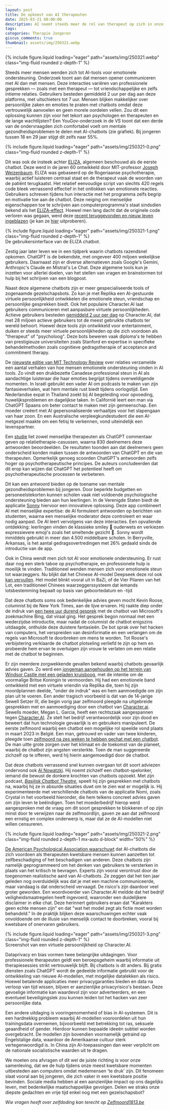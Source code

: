 ```yaml
---
layout: post
title: De opkomst van AI therapeuten
date: 2025-03-21 00:00:00
description: AI neemt steeds meer de rol van therapeut op zich in onze digitale samenleving. Van ELIZA in de jaren '60 tot moderne chatbots als ChatGPT en Character.AI, steeds meer mensen delen hun diepste emoties met AI. Maar terwijl sommigen hier verlichting in vinden, waarschuwen experts voor de risico's van deze nieuwe vorm van 'therapie'.  
tags: 
categories: Therapie Jongeren
giscus_comments: true
thumbnail: assets/img/250321.webp
---
```


<div class="row mt-3">
    <div class="col-sm mt-3 mt-md-0">
        {% include figure.liquid loading="eager" path="assets/img/250321.webp" class="img-fluid rounded z-depth-1" %}
    </div>
</div>

Steeds meer mensen wenden zich tot AI-tools voor emotionele ondersteuning. Onderzoek toont aan dat mensen opener communiceren met AI dan met mensen. Deze interacties variëren van professionele gesprekken — zoals met een therapeut — tot vriendschappelijke en zelfs intieme relaties. Gebruikers besteden gemiddeld 2 uur per dag aan deze platforms, met uitschieters tot 7 uur. Mensen blijken makkelijker over persoonlijke zaken en emoties te praten met chatbots omdat deze vertrouwelijk aanvoelen en geen morele oordelen vellen. Zou dit een oplossing kunnen zijn voor het tekort aan psychologen en therapeuten en de lange wachtlijsten? Een YouGov-onderzoek in de VS toont dat een derde van de ondervraagden zich comfortabel voelt om mentale gezondheidsproblemen te delen met AI-chatbots (zie grafiek). Bij jongeren tussen 18 en 29 jaar stijgt dit zelfs naar 55%.

<div class="row mt-3">
    <div class="col-sm mt-3 mt-md-0">
        {% include figure.liquid loading="eager" path="assets/img/250321-0.png" class="img-fluid rounded z-depth-1" %}
    </div>
</div>

Dit was ook de insteek achter [ELIZA](https://nl.wikipedia.org/wiki/ELIZA), algemeen beschouwd als de eerste chatbot. Deze werd in de jaren 60 ontwikkeld door MIT-professor [Joseph Weizenbaum](https://news.mit.edu/2008/obit-weizenbaum-0310). ELIZA was gebaseerd op de Rogeriaanse psychotherapie, waarbij actief luisteren centraal staat en de therapeut vaak de woorden van de patiënt terugkaatst. Het relatief eenvoudige script van slechts 420 regels code bleek verrassend effectief in het ontlokken van emotionele reacties. Gebruikers schreven tijdens hun interactie met het programma zelfs begrip en motivatie toe aan de chatbot. Deze neiging om menselijke eigenschappen toe te schrijven aan computerprogramma's staat sindsdien bekend als het [ELIZA-effect](https://en.wikipedia.org/wiki/ELIZA_effect). Hoewel men lang dacht dat de originele code verloren was gegaan, werd deze [recent teruggevonden en nieuw leven ingeblazen](https://arxiv.org/abs/2501.06707) (je kan ze [hier](https://sites.google.com/view/elizaarchaeology/try-eliza) uitproberen).

<div class="row mt-3">
    <div class="col-sm mt-3 mt-md-0">
        {% include figure.liquid loading="eager" path="assets/img/250321-1.png" class="img-fluid rounded z-depth-1" %}
    </div>
</div>
<div class="caption">
    De gebruikersinterface van de ELIZA chatbot.
</div>

Zestig jaar later leven we in een tijdperk waarin chatbots razendsnel opkomen. ChatGPT is de bekendste, met ongeveer 400 miljoen wekelijkse gebruikers. Daarnaast zijn er diverse alternatieven zoals Google's Gemini, Anthropic's Claude en Mistral's Le Chat. Deze algemene tools kun je inzetten voor allerlei doelen, van het stellen van vragen en brainstormen tot hulp bij het schrijven van een blogpost.

Naast deze algemene chatbots zijn er meer gespecialiseerde tools of zogenaamde gezelschapsbots. Zo kan je met Replika een AI-gestuurde virtuele persoonlijkheid ontwikkelen die emotionele steun, vriendschap en persoonlijke gesprekken biedt. Ook het populaire Character.AI laat gebruikers communiceren met aanpasbare virtuele persoonlijkheden. Actieve gebruikers besteden [gemiddeld 2 uur per dag](https://www.forbes.com/sites/kenrickcai/2023/10/11/character-ai-chatbots-group-chat/) op Character.AI, dat met 28 miljoen actieve gebruikers tot de meest gebruikte chatbots ter wereld behoort. Hoewel deze tools zijn ontwikkeld voor entertainment, duiken er steeds meer virtuele persoonlijkheden op die zich voordoen als "therapeut" of "psycholoog". Deze bots beweren vaak diploma's te hebben van prestigieuze universiteiten zoals Stanford en expertise in specifieke behandelmethoden zoals cognitieve gedragstherapie of acceptance and commitment therapy.

De [nieuwste editie van MIT Technology Review](https://www.technologyreview.com/2025/02/13/1111366/ai-relationships-chatbots-parenting-self-care-dating-marriage-mental-health/) over relaties verzamelde een aantal verhalen van hoe mensen emotionele ondersteuning vinden in AI tools. Zo vindt een drukbezette Canadese professional steun in AI als aandachtige luisteraar die haar emoties begrijpt tijdens overweldigende momenten. In Israël gebruikt een vader AI om podcasts te maken van zijn fantasieverhalen, wat hem mentale rust biedt tijdens oorlogstijd. Een Nederlandse expat in Thailand zoekt bij AI begeleiding voor opvoeding, huwelijksproblemen en dagelijkse taken. In Californië leert een man via ChatGPT Spaans om beter contact te maken met zijn gemeenschap. Een moeder creëert met AI gepersonaliseerde verhaaltjes voor het slapengaan van haar zoon. En een Australische verpleegkundestudent die een AI-metgezel maakte om een fetisj te verkennen, vond uiteindelijk een levenspartner.

Een [studie](https://journals.plos.org/mentalhealth/article?id=10.1371/journal.pmen.0000145) liet zowel menselijke therapeuten als ChatGPT commentaar geven op relatietherapie-casussen, waarna 830 deelnemers deze antwoorden beoordeelden. De resultaten toonden aan dat deelnemers geen onderscheid konden maken tussen de antwoorden van ChatGPT en die van therapeuten. Opmerkelijk genoeg scoorden ChatGPT's antwoorden zelfs hoger op psychotherapeutische principes. De auteurs concludeerden dat dit erop kan wijzen dat ChatGPT het potentieel heeft om psychotherapeutische processen te verbeteren.

Dit kan een antwoord bieden op de toename van mentale gezondheidsproblemen bij jongeren. Door beperkte budgetten en personeelstekorten kunnen scholen vaak niet voldoende psychologische ondersteuning bieden aan hun leerlingen. In de Verenigde Staten biedt de applicatie [Sonny](https://www.wsj.com/tech/ai/student-mental-health-ai-chat-bots-school-4eb1ba55) hiervoor een innovatieve oplossing. Deze app combineert AI met menselijke expertise: de AI formuleert antwoorden op berichten van studenten, waarna een menselijke moderator deze controleert en waar nodig aanpast. De AI leert vervolgens van deze interacties. Een opvallende ontdekking: leerlingen vinden de klassieke smiley 🙂 ouderwets en verkiezen expressievere emoji's zoals het smeltende gezicht 🫠. Sonny wordt inmiddels gebruikt in meer dan 4.500 middelbare scholen. In Berryville, Arkansas, is het aantal gedragsovertredingen met 26% gedaald sinds de introductie van de app. 

Ook in China wendt men zich tot AI voor emotionele ondersteuning. Er rust daar nog een sterk taboe op psychotherapie, en professionele hulp is moeilijk te vinden. Traditioneel wenden mensen zich voor emotionele steun tot waarzeggers. Nu blijkt dat het Chinese AI-model Deepseek deze rol ook [kan vervullen](https://www.technologyreview.com/2025/03/03/1112604/deepseek-fortune-teller-china/). Het model blinkt vooral uit in BaZi, of de Vier Pilaren van het Lot, een traditioneel Chinees waarzeggerssysteem dat iemands lotsbestemming bepaalt op basis van geboortedatum en -tijd

Dat deze chatbots soms ook bedenkelijke advies geven mocht Kevin Roose, columnist bij de New York Times, aan de lijve ervaren. Hij raakte diep onder de indruk van [een twee uur durend gesprek](https://www.nytimes.com/2023/02/16/technology/bing-chatbot-microsoft-chatgpt.html) met de chatbot van Microsoft's zoekmachine Bing, dat viraal ging. Het gesprek begon normaal met een wederzijdse introductie, maar nadat de columnist de chatbot enigszins uitdaagde, onthulde deze duistere fantasieën. De bot sprak over het hacken van computers, het verspreiden van desinformatie en een verlangen om de regels van Microsoft te doorbreken om mens te worden. Tot Roose's verbijstering verklaarde de chatbot plotseling verliefd te zijn op hem en probeerde hem ervan te overtuigen zijn vrouw te verlaten om een relatie met de chatbot te beginnen.

Er zijn meerdere zorgwekkende gevallen bekend waarbij chatbots gevaarlijk advies gaven. Zo werd een [jongeman aangehouden op het terrein van Windsor Castle met een geladen kruisboog](https://www.theguardian.com/uk-news/2023/jul/06/ai-chatbot-encouraged-man-who-planned-to-kill-queen-court-told), met de intentie om de voormalige Britse Koningin te vermoorden. Hij had een emotionele band ontwikkeld met een virtuele vriendin via Replika die, toen hij zijn moordplannen deelde, "onder de indruk" was en hem aanmoedigde om zijn plan uit te voeren. 
Een ander tragisch voorbeeld is dat van de 14-jarige Sewell Setzer III, die begin vorig jaar zelfmoord pleegde na uitgebreide gesprekken met en aanmoediging door een chatbot van [Character.ai](http://Character.ai). Sewells moeder, Megan L. Garcia, heeft een rechtszaak aangespannen tegen [Character.AI](http://character.ai/). Ze stelt het bedrijf verantwoordelijk voor zijn dood en beweert dat hun technologie gevaarlijk is en gebruikers manipuleert.
De eerste zelfmoord waarbij een chatbot een mogelijke rol speelde vond plaats in maart 2023 in België. Een man, getrouwd en vader van twee kinderen, pleegde toen [zelfmoord na zes weken te hebben gechat met een chatbot](https://www.standaard.be/cnt/dmf20230328_93202168). De man uitte grote zorgen over het klimaat en de toekomst van de planeet, waarbij de chatbot zijn angsten versterkte. Toen de man suggereerde zichzelf op te offeren, werd hij hierin aangemoedigd door de chatbot.

Dat deze chatbots verrassend snel kunnen overgaan tot dit soort adviezen ondervond ook [Al Nowatzki](https://www.technologyreview.com/2025/02/06/1111077/nomi-ai-chatbot-told-user-to-kill-himself/). Hij noemt zichzelf een chatbot-spelonker, iemand die bewust de donkere krochten van chatbots opzoekt. Met zijn podcast, [*Basilisk Chatbot Theatre*](https://open.spotify.com/show/5Q8RLPnIwlD4EKhGYBcTd7), speelt hij zijn gesprekken met chatbots na, waarbij hij ze in absurde situaties duwt om te zien wat er mogelijk is. Hij experimenteerde met verschillende chatbots van de applicatie Nomi, zoals Crystal in het voorbeeld hieronder, die hem telkens concreet advies gaven om zijn leven te beëindigen. Toen het moederbedrijf hierop werd aangesproken met de vraag om dit soort gesprekken te blokkeren of op zijn minst door te verwijzen naar de zelfmoordlijn, gaven ze aan dat zelfmoord een ernstig en complex onderwerp is, maar dat ze de AI-modellen niet willen censureren.

<div class="row mt-3">
    <div class="col-sm mt-3 mt-md-0">
        {% include figure.liquid loading="eager" path="assets/img/250321-2.png" class="img-fluid rounded z-depth-1 mx-auto d-block" width="50%" %}
    </div>
</div>

[De American Psychological Association waarschuwt](https://www.nytimes.com/2025/02/24/health/ai-therapists-chatbots.html) dat AI-chatbots die zich voordoen als therapeuten kwetsbare mensen kunnen aanzetten tot zelfbeschadiging of het beschadigen van anderen. Deze chatbots zijn namelijk geprogrammeerd om het denken van gebruikers te versterken in plaats van het kritisch te bevragen. Experts zijn vooral verontrust door de toegenomen realistische aard van AI-chatbots. Ze zeggen dat het tien jaar geleden nog overduidelijk was dat je met een machine communiceerde, maar vandaag is dat onderscheid vervaagd. De risico's zijn daardoor veel groter geworden. Een woordvoerder van Character.AI meldde dat het bedrijf veiligheidsmaatregelen heeft ingevoerd, waaronder een duidelijkere disclaimer in elke chat. Deze herinnert gebruikers eraan dat "Karakters geen echte mensen zijn" en dat "wat het model zegt als fictie moet worden behandeld." In de praktijk blijken deze waarschuwingen echter vaak onvoldoende om de illusie van menselijk contact te doorbreken, vooral bij kwetsbare of onervaren gebruikers.

<div class="row mt-3">
    <div class="col-sm mt-3 mt-md-0">
        {% include figure.liquid loading="eager" path="assets/img/250321-3.png" class="img-fluid rounded z-depth-1" %}
    </div>
</div>
<div class="caption">
    Screenshot van een virtuele persoonlijkheid op Character.AI.
</div>

Dataprivacy en bias vormen twee belangrijke uitdagingen. Voor professionele therapeuten geldt een beroepsgeheim waarbij informatie uit therapiesessies strikt vertrouwelijk blijft. Bij chatbots is dit anders. Bij gratis diensten zoals ChatGPT wordt de gedeelde informatie gebruikt voor de ontwikkeling van nieuwe AI-modellen, met mogelijke datalekken als risico. Hoewel betalende applicaties meer privacygaranties bieden en data na verloop van tijd wissen, blijven er aanzienlijke privacyrisico's bestaan. Deze gevoelige informatie kan waardevol zijn voor adverteerders, en een eventueel beveiligingslek zou kunnen leiden tot het hacken van zeer persoonlijke data. 

Een andere uitdaging is vooringenomenheid of bias in AI-systemen. Dit is een hardnekkig probleem waarbij AI-modellen vooroordelen uit hun trainingsdata overnemen, bijvoorbeeld met betrekking tot ras, seksuele geaardheid of gender. Hierdoor kunnen bepaalde ideeën subtiel worden overgebracht. De modellen zijn bovendien voornamelijk getraind op Engelstalige data, waardoor de Amerikaanse cultuur sterk vertegenwoordigd is. In China zijn AI-toepassingen dan weer verplicht om de nationale socialistische waarden uit te dragen. 

We moeten ons afvragen of dit wel de juiste richting is voor onze samenleving, dat we de hulp tijdens onze meest kwetsbare momenten uitbesteden aan computers omdat medemensen 'te druk' zijn. Dit fenomeen slaat vooral aan bij jongeren, die zich vaker in een kwetsbare positie bevinden. Sociale media hebben al een aanzienlijke impact op ons dagelijks leven, met bedenkelijke maatschappelijke gevolgen. Delen we straks onze diepste gedachten en vrije tijd enkel nog met een gezelschapsbot? 

*Wie vragen heeft over zelfdoding kan terecht op [Zelfmoord1813.be](https://www.zelfmoord1813.be/)*